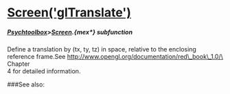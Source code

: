 # [Screen('glTranslate')](Screen-glTranslate) 
##### [Psychtoolbox](Pyschtoolbox)>[Screen](Screen).{mex*} subfunction


Define a translation by (tx, ty, tz) in space, relative to the enclosing  
reference frame.See <http://www.opengl.org/documentation/red\_book\_1.0/\> Chapter  
4 for detailed information.  


###See also:

